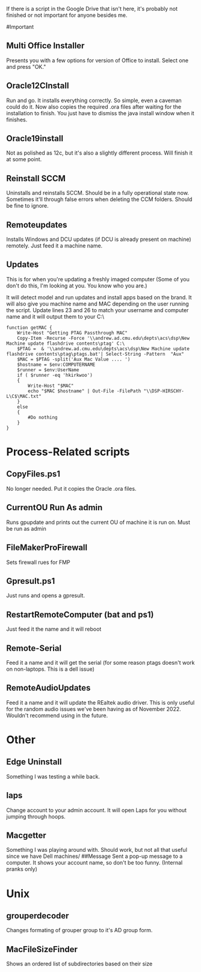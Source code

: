 If there is a script in the Google Drive that isn't here, it's probably not finished or not important for anyone besides me.

#Important
## Multi Office Installer
Presents  you with a few options for version of Office to install. Select one and press "OK."
## Oracle12CInstall
Run and go. It installs everything correctly. So simple, even a caveman could do it.
Now also copies the required .ora files after waiting for the installation to finish.
You just have to dismiss the java install window when it finishes.
## Oracle19install
Not as polished as 12c, but it's also a slightly different process. Will finish it at some point.
## Reinstall SCCM
Uninstalls and reinstalls SCCM. Should be in a fully operational state now. Sometimes it'll through false errors when deleting the CCM folders. Should be fine to ignore.
## Remoteupdates
Installs Windows and DCU updates (if DCU is already present on machine) remotely. Just feed it a machine name.
## Updates
This is for when you're updating a freshly imaged computer (Some of you don't do this, I'm looking at you. You know who you are.)

It will detect model and run updates and install apps based on the brand. It will also give you machine name and MAC depending on the user running the script. Update lines 23 and 26 to match your username and computer name and it will output them to your C:\
```
function getMAC {
    Write-Host "Getting PTAG Passthrough MAC"
    Copy-Item -Recurse -Force '\\andrew.ad.cmu.edu\depts\acs\dsp\New Machine update flashdrive contents\ptag' C:\
    $PTAG =  & '\\andrew.ad.cmu.edu\depts\acs\dsp\New Machine update flashdrive contents\ptag\ptags.bat'| Select-String -Pattern  "Aux"
    $MAC = $PTAG -split('Aux Mac Value .... ')
    $hostname = $env:COMPUTERNAME
    $runner = $env:UserName
    if ( $runner -eq 'hkirkwoo') 
    {
        Write-Host "$MAC"
        echo "$MAC $hostname" | Out-File -FilePath "\\DSP-HIRSCHY-L\C$\MAC.txt"
    }
    else
    {
        #Do nothing
    }
}
```


# Process-Related scripts
## CopyFiles.ps1
No longer needed. Put it copies the Oracle .ora files.
## CurrentOU Run As admin
Runs gpupdate and prints out the current OU of machine it is run on. Must be run as admin
## FileMakerProFirewall
Sets firewall rues for FMP
## Gpresult.ps1
Just runs and opens a gpresult.
## RestartRemoteComputer (bat and ps1)
Just feed it the name and it will reboot
## Remote-Serial
Feed it a name and it will get the serial (for some reason ptags doesn't work on non-laptops. This is a dell issue)
## RemoteAudioUpdates
Feed it a name and it will update the REaltek audio driver. This is only useful for the random audio issues we've been having as of November 2022. Wouldn't recommend using in the future.


# Other
## Edge Uninstall
Something I was testing a while back. 
## laps
Change account to your admin account. It will open Laps for you without jumping through hoops.
## Macgetter
Something I was playing around with. Should work, but not all that useful since we have Dell machines/
##Message
Sent a pop-up message to a computer. It shows your account name, so don't be too funny. (Internal pranks only)

# Unix
## grouperdecoder
Changes formating of grouper group to it's AD group form.
## MacFileSizeFinder
Shows an ordered list of subdirectories based on their size
